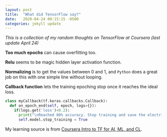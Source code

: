 ```yaml
---
layout: post
title:  "What did TensorFlow say?"
date:   2020-04-24 00:15:15 -0500
categories: jekyll update
---
```


*This is a collection of my random thoughts on TensorFlow at Coursera (last update April 24)*

**Too much epochs** can cause overfitting too.

**Relu** seems to be magic hidden layer activation function.

**Normalizing** is to get the values between 0 and 1, and `Python` does a great job on this with one simple line without looping.

**Callback function** lets the training epoching stop once it reaches the ideal loss.


```python
class myCallback(tf.keras.callbacks.Callback):
  def on_epoch_end(self, epoch, logs={}):
    if(logs.get('loss')<0.2):
      print("\nReached 80% accuracy. Stop training and save the electricity!")
      self.model.stop_training = True
```

My learning source is from [Coursera Intro to TF for AI, ML, and CL].

[Coursera Intro to TF for AI, ML, and CL]: https://www.coursera.org/learn/introduction-tensorflow/home/welcome
